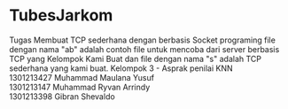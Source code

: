 # TubesJarkom
Tugas Membuat TCP sederhana dengan berbasis Socket programing
file dengan nama "ab" adalah contoh file untuk mencoba dari server berbasis TCP yang Kelompok Kami Buat dan file dengan nama "s" adalah TCP sederhana yang kami buat.
Kelompok 3 - Asprak penilai KNN                                                                                                                  
1301213427	Muhammad Maulana Yusuf                                                                                                                 
1301213147	Muhammad Ryvan Arrindy                                                                                                                  
1301213398	Gibran Shevaldo
